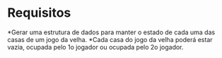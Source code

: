 # Requisitos

*Gerar uma estrutura de dados para manter o estado de cada uma das casas de um jogo da velha.
*Cada casa do jogo da velha poderá estar vazia, ocupada pelo 1o jogador ou ocupada pelo 2o jogador.